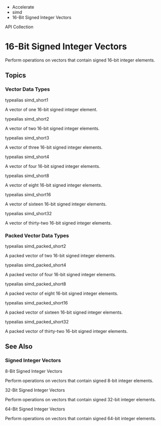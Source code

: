 

- Accelerate
- simd
-  16-Bit Signed Integer Vectors 

API Collection

# 16-Bit Signed Integer Vectors

Perform operations on vectors that contain signed 16-bit integer elements.

## Topics

### Vector Data Types

typealias simd_short1

A vector of one 16-bit signed integer element.

typealias simd_short2

A vector of two 16-bit signed integer elements.

typealias simd_short3

A vector of three 16-bit signed integer elements.

typealias simd_short4

A vector of four 16-bit signed integer elements.

typealias simd_short8

A vector of eight 16-bit signed integer elements.

typealias simd_short16

A vector of sixteen 16-bit signed integer elements.

typealias simd_short32

A vector of thirty-two 16-bit signed integer elements.

### Packed Vector Data Types

typealias simd_packed_short2

A packed vector of two 16-bit signed integer elements.

typealias simd_packed_short4

A packed vector of four 16-bit signed integer elements.

typealias simd_packed_short8

A packed vector of eight 16-bit signed integer elements.

typealias simd_packed_short16

A packed vector of sixteen 16-bit signed integer elements.

typealias simd_packed_short32

A packed vector of thirty-two 16-bit signed integer elements.

## See Also

### Signed Integer Vectors

8-Bit Signed Integer Vectors

Perform operations on vectors that contain signed 8-bit integer elements.

32-Bit Signed Integer Vectors

Perform operations on vectors that contain signed 32-bit integer elements.

64-Bit Signed Integer Vectors

Perform operations on vectors that contain signed 64-bit integer elements.

